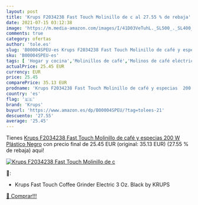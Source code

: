 ```yaml
---
layout: post
title: 'Krups F2034238 Fast Touch Molinillo de c al 27.55 % de rebaja'
date: 2021-07-15 03:12:38
image: 'https://m.media-amazon.com/images/I/41D03VeTuhL._SL500_._SL400_.jpg'
comments: true
category: ofertas
author: 'tole.es'
slug: 'B00004SPEU-es Krups F2034238 Fast Touch Molinillo de café y especias 200...'
sku: 'B00004SPEU-es'
tags: [ 'Hogar y cocina','Molinillos de café','Molinos de café eléctricos con cuchilla','Utensilios para café y té','café','krups', ]
actualPrice: 25.45 EUR
currency: EUR
price: 25.45
comparePrice: 35.13 EUR
prodname: 'Krups F2034238 Fast Touch Molinillo de café y especias  200 W  Plástico  Negro'
country: 'es'
flag: '🇪🇸'
brand: 'Krups'
buyurl: 'https://www.amazon.es/dp/B00004SPEU/?tag=tolees-21'
descuento: '27.55'
average: '25.45'
---
```


Tienes [Krups F2034238 Fast Touch Molinillo de café y especias  200 W  Plástico  Negro](https://www.amazon.es/dp/B00004SPEU/?tag=tolees-21) con precio final de  25.45 EUR (original: 35.13 EUR) (27.55 %  de rebaja) aqui!

[![Krups F2034238 Fast Touch Molinillo de c](https://m.media-amazon.com/images/I/41D03VeTuhL._SL500_._SL400_.jpg)](https://www.amazon.es/dp/B00004SPEU/?tag=tolees-21)

🔎:

- Krups Fast Touch Coffee Grinder Electric 3 Oz. Black by KRUPS

[🛒 Comprar!!!](https://www.amazon.es/dp/B00004SPEU/?tag=tolees-21)
